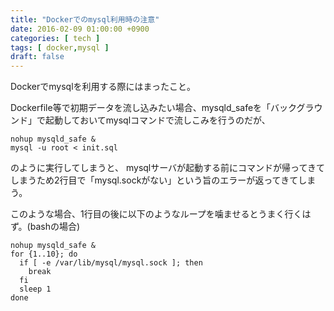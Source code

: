 ```yaml
---
title: "Dockerでのmysql利用時の注意"
date: 2016-02-09 01:00:00 +0900
categories: [ tech ]
tags: [ docker,mysql ]
draft: false
---
```


Dockerでmysqlを利用する際にはまったこと。

Dockerfile等で初期データを流し込みたい場合、mysqld_safeを「バックグラウンド」で起動しておいてmysqlコマンドで流しこみを行うのだが、
```
nohup mysqld_safe &
mysql -u root < init.sql
```
のように実行してしまうと、 mysqlサーバが起動する前にコマンドが帰ってきてしまうため2行目で「mysql.sockがない」という旨のエラーが返ってきてしまう。

このような場合、1行目の後に以下のようなループを噛ませるとうまく行くはず。(bashの場合)
```
nohup mysqld_safe &
for {1..10}; do
  if [ -e /var/lib/mysql/mysql.sock ]; then
    break
  fi
  sleep 1
done
```
